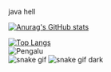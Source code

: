 java hell

[![Anurag's GitHub stats](https://github-readme-stats.vercel.app/api?username=Pengalu&show_icons=true&theme=synthwave)](https://github.com/anuraghazra/github-readme-stats)

[![Top Langs](https://github-readme-stats.vercel.app/api/top-langs/?username=Pengalu&theme=synthwave)](https://github.com/anuraghazra/github-readme-stats)
<br>
<img src="https://github-readme-streak-stats.herokuapp.com/?user=Pengalu&theme=synthwave" alt="Pengalu"/>
<br>
![snake gif](https://github.com/Pengalu/Pengalu/blob/output/github-contribution-grid-snake.gif)
![snake gif dark](https://github.com/Pengalu/Pengalu/blob/output/github-contribution-grid-snake.gif?palette=github-dark)

